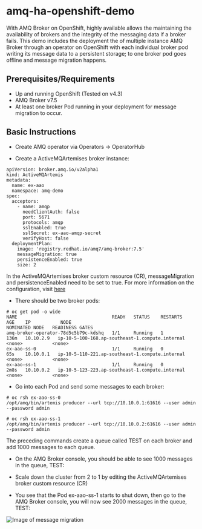 # amq-ha-openshift-demo
With AMQ Broker on OpenShift, highly available allows the maintaining the availability of brokers and the integrity of the messaging data if a broker fails. This demo includes the deployment the of multiple instance AMQ Broker through an operator on OpenShift with each individual broker pod writing its message data to a persistent storage; to one broker pod goes offline and message migration happens.

## Prerequisites/Requirements
- Up and running OpenShift (Tested on v4.3)
- AMQ Broker v7.5
- At least one broker Pod running in your deployment for message migration to occur.

## Basic Instructions
- Create AMQ operator via Operators -> OperatorHub

- Create a ActiveMQArtemises broker instance:

```
apiVersion: broker.amq.io/v2alpha1
kind: ActiveMQArtemis
metadata:
  name: ex-aao
  namespace: amq-demo
spec:
  acceptors:
    - name: amqp
      needClientAuth: false
      port: 5671
      protocols: amqp
      sslEnabled: true
      sslSecret: ex-aao-amqp-secret
      verifyHost: false
  deploymentPlan:
    image: 'registry.redhat.io/amq7/amq-broker:7.5'
    messageMigration: true
    persistenceEnabled: true
    size: 2
```

In the ActiveMQArtemises broker custom resource (CR), messageMigration and persistenceEnabled need to be set to true. For more information on the configuration, visit [here](https://github.com/rh-messaging/activemq-artemis-operator/blob/0.9.1/deploy/crds/broker_v2alpha1_activemqartemis_crd.yaml#L80-L82)

- There should be two broker pods:

```
# oc get pod -o wide
NAME                                   READY   STATUS    RESTARTS   AGE    IP           NODE                                              NOMINATED NODE   READINESS GATES
amq-broker-operator-78d5c5b79c-kdshq   1/1     Running   1          136m   10.10.2.9   ip-10-5-100-168.ap-southeast-1.compute.internal   <none>           <none>
ex-aao-ss-0                            1/1     Running   0          65s    10.10.0.1   ip-10-5-110-221.ap-southeast-1.compute.internal   <none>           <none>
ex-aao-ss-1                            1/1     Running   0          2m8s   10.10.0.2   ip-10-5-123-223.ap-southeast-1.compute.internal   <none>           <none>
```

- Go into each Pod and send some messages to each broker:

```
# oc rsh ex-aao-ss-0 
/opt/amq/bin/artemis producer --url tcp://10.10.0.1:61616 --user admin --password admin

# oc rsh ex-aao-ss-1 
/opt/amq/bin/artemis producer --url tcp://10.10.0.2:61616 --user admin --password admin
```

The preceding commands create a queue called TEST on each broker and add 1000 messages to each queue.

- On the AMQ Broker console, you should be able to see 1000 messages in the queue, TEST:

- Scale down the cluster from 2 to 1 by editing the ActiveMQArtemises broker custom resource (CR)

- You see that the Pod ex-aao-ss-1 starts to shut down, then go to the AMQ Broker console, you will now see 2000 messages in the queue, TEST:

![Image of message migration](https://user-images.githubusercontent.com/25560159/75670949-adedc480-5cb8-11ea-9fa0-8e9a78513e55.png)
